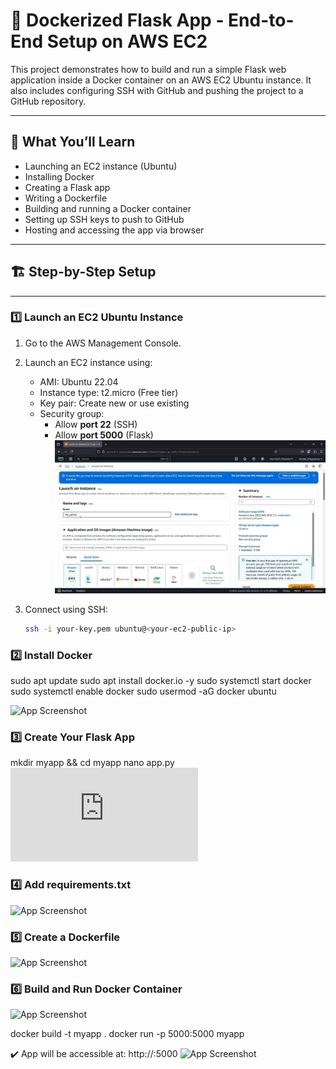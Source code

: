 # 🐳 Dockerized Flask App - End-to-End Setup on AWS EC2

This project demonstrates how to build and run a simple Flask web application inside a Docker container on an AWS EC2 Ubuntu instance.
It also includes configuring SSH with GitHub and pushing the project to a GitHub repository.

---

## 🚀 What You’ll Learn

- Launching an EC2 instance (Ubuntu)
- Installing Docker
- Creating a Flask app
- Writing a Dockerfile
- Building and running a Docker container
- Setting up SSH keys to push to GitHub
- Hosting and accessing the app via browser

---

## 🏗️ Step-by-Step Setup

---

### 1️⃣ Launch an EC2 Ubuntu Instance

1. Go to the AWS Management Console.
2. Launch an EC2 instance using:
   - AMI: Ubuntu 22.04
   - Instance type: t2.micro (Free tier)
   - Key pair: Create new or use existing
   - Security group:
     - Allow **port 22** (SSH)
     - Allow **port 5000** (Flask)
       ![App Screenshot](https://github.com/uniqueluck/docker-flask-app/blob/fe5db788c4f3282cc910c2590174a0b8065bf9b7/ec2_launch.jpg)

3. Connect using SSH:
   ```bash
   ssh -i your-key.pem ubuntu@<your-ec2-public-ip>

### 2️⃣ Install Docker

sudo apt update
sudo apt install docker.io -y
sudo systemctl start docker
sudo systemctl enable docker
sudo usermod -aG docker ubuntu


![App Screenshot](https://github.com/uniqueluck/docker-flask-app/blob/1bcfb2251791e563aab7ff222b63621b8f400ba0/Screenshot_install_docker.png)


### 3️⃣ Create Your Flask App
mkdir myapp && cd myapp
nano app.py
![App Screenshot](https://github.com/uniqueluck/docker-flask-app/blob/1bcfb2251791e563aab7ff222b63621b8f400ba0/app.py)


### 4️⃣ Add requirements.txt
![App Screenshot](https://github.com/uniqueluck/docker-flask-app/blob/1bcfb2251791e563aab7ff222b63621b8f400ba0/Screenshot_requr.png)

### 5️⃣ Create a Dockerfile
![App Screenshot](https://github.com/uniqueluck/docker-flask-app/blob/1bcfb2251791e563aab7ff222b63621b8f400ba0/Screenshot%20_DF.png)

### 6️⃣ Build and Run Docker Container
![App Screenshot](https://github.com/uniqueluck/docker-flask-app/blob/1bcfb2251791e563aab7ff222b63621b8f400ba0/Screenshot_Command.png)

docker build -t myapp .
docker run -p 5000:5000 myapp

✔️ App will be accessible at:
http://<your-ec2-public-ip>:5000
![App Screenshot](https://github.com/uniqueluck/docker-flask-app/blob/1bcfb2251791e563aab7ff222b63621b8f400ba0/Screenshot_output.png)


